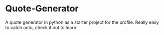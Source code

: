 # Quote-Generator
A quote generator in python as a starter project for the profile. Really easy to catch onto, check it out to learn.
